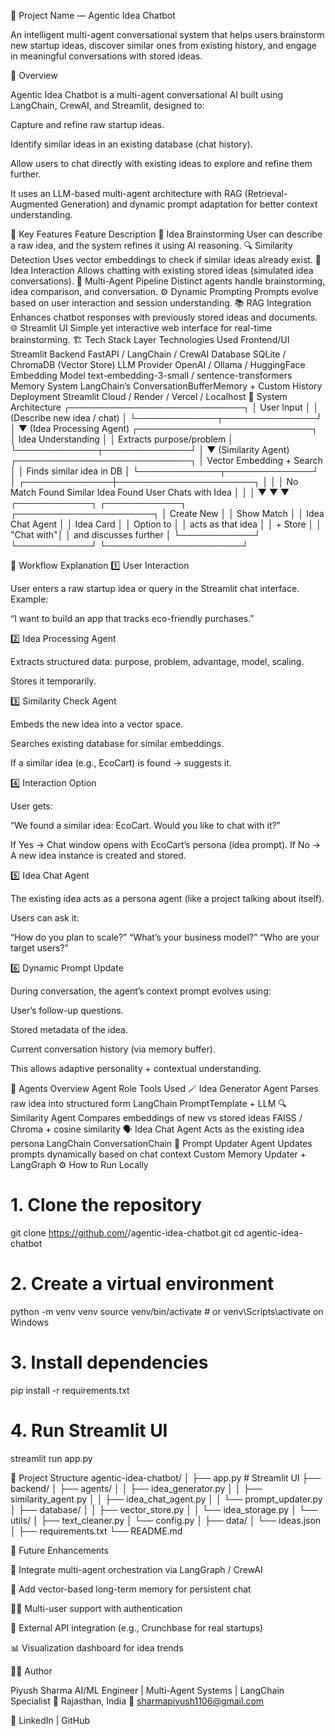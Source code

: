 🧠 Project Name — Agentic Idea Chatbot

An intelligent multi-agent conversational system that helps users brainstorm new startup ideas, discover similar ones from existing history, and engage in meaningful conversations with stored ideas.

🚀 Overview

Agentic Idea Chatbot is a multi-agent conversational AI built using LangChain, CrewAI, and Streamlit, designed to:

Capture and refine raw startup ideas.

Identify similar ideas in an existing database (chat history).

Allow users to chat directly with existing ideas to explore and refine them further.

It uses an LLM-based multi-agent architecture with RAG (Retrieval-Augmented Generation) and dynamic prompt adaptation for better context understanding.

🧩 Key Features
Feature	Description
💬 Idea Brainstorming	User can describe a raw idea, and the system refines it using AI reasoning.
🔍 Similarity Detection	Uses vector embeddings to check if similar ideas already exist.
🤖 Idea Interaction	Allows chatting with existing stored ideas (simulated idea conversations).
🧠 Multi-Agent Pipeline	Distinct agents handle brainstorming, idea comparison, and conversation.
⚙️ Dynamic Prompting	Prompts evolve based on user interaction and session understanding.
📚 RAG Integration	Enhances chatbot responses with previously stored ideas and documents.
🌐 Streamlit UI	Simple yet interactive web interface for real-time brainstorming.
🏗️ Tech Stack
Layer	Technologies Used
Frontend/UI	Streamlit
Backend	FastAPI / LangChain / CrewAI
Database	SQLite / ChromaDB (Vector Store)
LLM Provider	OpenAI / Ollama / HuggingFace
Embedding Model	text-embedding-3-small / sentence-transformers
Memory System	LangChain’s ConversationBufferMemory + Custom History
Deployment	Streamlit Cloud / Render / Vercel / Localhost
🧬 System Architecture
                 ┌────────────────────────────┐
                 │         User Input          │
                 │ (Describe new idea / chat)  │
                 └─────────────┬───────────────┘
                               │
                     ▼  (Idea Processing Agent)
                 ┌────────────────────────────┐
                 │    Idea Understanding      │
                 │ Extracts purpose/problem   │
                 └─────────────┬──────────────┘
                               │
                     ▼  (Similarity Agent)
                 ┌────────────────────────────┐
                 │  Vector Embedding + Search │
                 │ Finds similar idea in DB   │
                 └─────────────┬──────────────┘
                               │
                ┌──────────────┼──────────────────────┐
                │              │                      │
       No Match Found   Similar Idea Found    User Chats with Idea
                │              │                      │
        ▼                ▼                        ▼
 ┌────────────┐   ┌────────────┐           ┌──────────────────────┐
 │ Create New │   │ Show Match │           │ Idea Chat Agent       │
 │  Idea Card │   │ Option to  │           │ acts as that idea     │
 │  + Store   │   │ "Chat with"│           │ and discusses further │
 └────────────┘   └────────────┘           └──────────────────────┘

🔄 Workflow Explanation
1️⃣ User Interaction

User enters a raw startup idea or query in the Streamlit chat interface.
Example:

“I want to build an app that tracks eco-friendly purchases.”

2️⃣ Idea Processing Agent

Extracts structured data: purpose, problem, advantage, model, scaling.

Stores it temporarily.

3️⃣ Similarity Check Agent

Embeds the new idea into a vector space.

Searches existing database for similar embeddings.

If a similar idea (e.g., EcoCart) is found → suggests it.

4️⃣ Interaction Option

User gets:

“We found a similar idea: EcoCart. Would you like to chat with it?”

If Yes → Chat window opens with EcoCart’s persona (idea prompt).
If No → A new idea instance is created and stored.

5️⃣ Idea Chat Agent

The existing idea acts as a persona agent (like a project talking about itself).

Users can ask it:

“How do you plan to scale?”
“What’s your business model?”
“Who are your target users?”

6️⃣ Dynamic Prompt Update

During conversation, the agent’s context prompt evolves using:

User’s follow-up questions.

Stored metadata of the idea.

Current conversation history (via memory buffer).

This allows adaptive personality + contextual understanding.

🧠 Agents Overview
Agent	Role	Tools Used
🪄 Idea Generator Agent	Parses raw idea into structured form	LangChain PromptTemplate + LLM
🔍 Similarity Agent	Compares embeddings of new vs stored ideas	FAISS / Chroma + cosine similarity
🗣️ Idea Chat Agent	Acts as the existing idea persona	LangChain ConversationChain
🧩 Prompt Updater Agent	Updates prompts dynamically based on chat context	Custom Memory Updater + LangGraph
⚙️ How to Run Locally
# 1. Clone the repository
git clone https://github.com/<your-username>/agentic-idea-chatbot.git
cd agentic-idea-chatbot

# 2. Create a virtual environment
python -m venv venv
source venv/bin/activate   # or venv\Scripts\activate on Windows

# 3. Install dependencies
pip install -r requirements.txt

# 4. Run Streamlit UI
streamlit run app.py

📁 Project Structure
agentic-idea-chatbot/
│
├── app.py                    # Streamlit UI
├── backend/
│   ├── agents/
│   │   ├── idea_generator.py
│   │   ├── similarity_agent.py
│   │   ├── idea_chat_agent.py
│   │   └── prompt_updater.py
│   ├── database/
│   │   ├── vector_store.py
│   │   └── idea_storage.py
│   └── utils/
│       ├── text_cleaner.py
│       └── config.py
│
├── data/
│   └── ideas.json
│
├── requirements.txt
└── README.md

🧩 Future Enhancements

🧠 Integrate multi-agent orchestration via LangGraph / CrewAI

💾 Add vector-based long-term memory for persistent chat

🧍‍♂️ Multi-user support with authentication

🔗 External API integration (e.g., Crunchbase for real startups)

📊 Visualization dashboard for idea trends

👨‍💻 Author

Piyush Sharma
AI/ML Engineer | Multi-Agent Systems | LangChain Specialist
📍 Rajasthan, India
📧 sharmapiyush1106@gmail.com

🔗 LinkedIn
 | GitHub